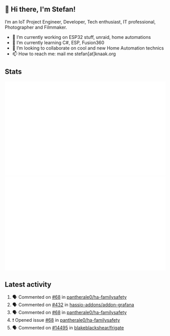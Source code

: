 ## 👋 Hi there, I'm Stefan!
I’m an IoT Project Engineer, Developer, Tech enthusiast, IT professional, Photographer and Filmmaker.

- 🔭 I’m currently working on ESP32 stuff, unraid, home automations
- 🌱 I’m currently learning C#, ESP, Fusion360
- 👯 I’m looking to collaborate on cool and new Home Automation technics
- 📫 How to reach me: mail me stefan[at]knaak.org

## Stats

![](https://github.com/corgan2222/github-stats/blob/master/generated/overview.svg) ![](https://github.com/corgan2222/github-stats/blob/master/generated/languages.svg)


## Latest activity

<!--START_SECTION:activity-->
1. 🗣 Commented on [#68](https://github.com/pantherale0/ha-familysafety/issues/68#issuecomment-2497843725) in [pantherale0/ha-familysafety](https://github.com/pantherale0/ha-familysafety)
2. 🗣 Commented on [#432](https://github.com/hassio-addons/addon-grafana/pull/432#issuecomment-2496587223) in [hassio-addons/addon-grafana](https://github.com/hassio-addons/addon-grafana)
3. 🗣 Commented on [#68](https://github.com/pantherale0/ha-familysafety/issues/68#issuecomment-2496585015) in [pantherale0/ha-familysafety](https://github.com/pantherale0/ha-familysafety)
4. ❗ Opened issue [#68](https://github.com/pantherale0/ha-familysafety/issues/68) in [pantherale0/ha-familysafety](https://github.com/pantherale0/ha-familysafety)
5. 🗣 Commented on [#14495](https://github.com/blakeblackshear/frigate/pull/14495#issuecomment-2444819096) in [blakeblackshear/frigate](https://github.com/blakeblackshear/frigate)
<!--END_SECTION:activity-->

<!--

